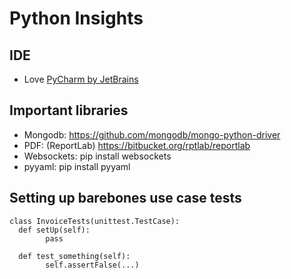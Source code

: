 Python Insights
=================

IDE
---

* Love [PyCharm by JetBrains](https://www.jetbrains.com/pycharm/)

Important libraries
-------------------

* Mongodb: https://github.com/mongodb/mongo-python-driver
* PDF: (ReportLab) https://bitbucket.org/rptlab/reportlab
* Websockets: pip install websockets
* pyyaml: pip install pyyaml

Setting up barebones use case tests
-----------------------------------

```
class InvoiceTests(unittest.TestCase):
  def setUp(self):
        pass

  def test_something(self):
        self.assertFalse(...)
```
